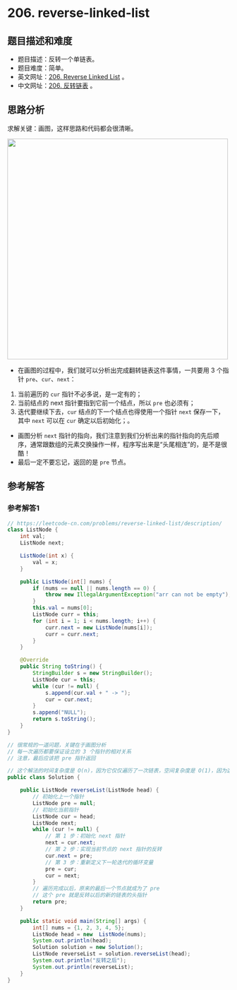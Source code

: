 # 206. reverse-linked-list

## 题目描述和难度
+ 题目描述：反转一个单链表。
+ 题目难度：简单。
+ 英文网址：[206. Reverse Linked List](https://leetcode.com/problems/reverse-linked-list/description/)  。
+ 中文网址：[206. 反转链表](https://leetcode-cn.com/problems/reverse-linked-list/description/)  。
## 思路分析
求解关键：画图，这样思路和代码都会很清晰。  

<img src="https://liweiwei1419.github.io/images/leetcode-solution/206-1.jpg" width="500">

+ 在画图的过程中，我们就可以分析出完成翻转链表这件事情，一共要用 3 个指针 `pre`、`cur`、`next`：
1. 当前遍历的 `cur` 指针不必多说，是一定有的；
2. 当前结点的 next 指针要指到它前一个结点，所以 `pre` 也必须有；
3. 迭代要继续下去，`cur` 结点的下一个结点也得使用一个指针 `next` 保存一下，其中 `next` 可以在 `cur` 确定以后初始化；。

+ 画图分析 `next` 指针的指向，我们注意到我们分析出来的指针指向的先后顺序，通常跟数组的元素交换操作一样，程序写出来是“头尾相连”的，是不是很酷！  
+ 最后一定不要忘记，返回的是 `pre` 节点。

## 参考解答
### 参考解答1

```java
// https://leetcode-cn.com/problems/reverse-linked-list/description/
class ListNode {
    int val;
    ListNode next;

    ListNode(int x) {
        val = x;
    }

    public ListNode(int[] nums) {
        if (nums == null || nums.length == 0) {
            throw new IllegalArgumentException("arr can not be empty");
        }
        this.val = nums[0];
        ListNode curr = this;
        for (int i = 1; i < nums.length; i++) {
            curr.next = new ListNode(nums[i]);
            curr = curr.next;
        }
    }

    @Override
    public String toString() {
        StringBuilder s = new StringBuilder();
        ListNode cur = this;
        while (cur != null) {
            s.append(cur.val + " -> ");
            cur = cur.next;
        }
        s.append("NULL");
        return s.toString();
    }
}

// 很常规的一道问题，关键在于画图分析
// 每一次遍历都要保证设立的 3 个指针的相对关系
// 注意，最后应该把 pre 指针返回

// 这个解法的时间复杂度是 O(n)，因为它仅仅遍历了一次链表，空间复杂度是 O(1)，因为这里仅仅使用了有限个的“指针”，帮助我们完成了链表的反转操作。
public class Solution {

    public ListNode reverseList(ListNode head) {
        // 初始化上一个指针
        ListNode pre = null;
        // 初始化当前指针
        ListNode cur = head;
        ListNode next;
        while (cur != null) {
            // 第 1 步：初始化 next 指针
            next = cur.next;
            // 第 2 步：实现当前节点的 next 指针的反转
            cur.next = pre;
            // 第 3 步：重新定义下一轮迭代的循环变量
            pre = cur;
            cur = next;
        }
        // 遍历完成以后，原来的最后一个节点就成为了 pre
        // 这个 pre 就是反转以后的新的链表的头指针
        return pre;
    }

    public static void main(String[] args) {
        int[] nums = {1, 2, 3, 4, 5};
        ListNode head = new  ListNode(nums);
        System.out.println(head);
        Solution solution = new Solution();
        ListNode reverseList = solution.reverseList(head);
        System.out.println("反转之后");
        System.out.println(reverseList);
    }
}
```